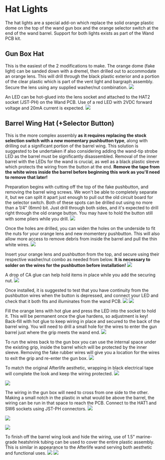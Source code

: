 # Hat Lights

The hat lights are a special add-on which replace the solid orange plastic dome on the top of the wand gun box and the orange selector switch at the end of the wand barrel. Support for both lights exists as part of the Wand PCB kit.

## Gun Box Hat

This is the easiest of the 2 modifications to make. The orange dome (fake light) can be sanded down with a dremel, then drilled out to accommodate an orange lens. This will drill through the black plastic exterior and a portion of the clear plastic which is part of the vent light and bargraph assembly. Secure the lens using any supplied washer/nut combination.
![](images/Hat_Gun1.jpg)

An LED can be hot-glued into the lens socket and attached to the HAT2 socket (JST-PH) on the Wand PCB. Use of a red LED with 2VDC forward voltage and 20mA current is expected.
![](images/Hat_Gun2.jpg)

## Barrel Wing Hat (+Selector Button)

This is the more complex assembly **as it requires replacing the stock selection switch with a new momentary pushbutton type**, along with drilling out a significant portion of the barrel wing. This solution is suggested to be undertaken if also considering adding the wand-tip strobe LED as the barrel must be significantly disassembled. Removal of the inner barrel with the LEDs for the wand is crucial, as well as a black plastic sleeve which protects the wiring from the button at the end. **Remove the tape from the white wires inside the barrel before beginning this work as you'll need to remove that later!**

Preparation begins with cutting off the top of the fake pushbutton, and removing the barrel wing screws. We won't be able to completely separate it, but we can split it apart just enough to pull out the old circuit board for the selector switch. Both of these spots can be drilled out using no more than a 1/4" (6mm) bit. Just drill through both sides, and it's expected to drill right through the old orange button. You may have to hold the button still with some pliers while you drill.
![](images/Hat_Barrel_Top1.jpg)

Once the holes are drilled, you can widen the holes on the underside to fit the nuts for your orange lens and new momentery pushbutton. This will also allow more access to remove debris from inside the barrel and pull the thin white wires.
![](images/Hat_Barrel_Under1.jpg)

Insert your orange lens and pushbutton from the top, and secure using their respective washer/nut combo as needed from below. **It is necessary to solder on the wires for the pushbutton before installation!**
![](images/Hat_Barrel_Top2.jpg)

A drop of CA glue can help hold items in place while you add the securing nut.
![](images/Hat_Barrel_Under2.jpg)

Once installed, it is suggested to test that you have continuity from the pushbutton wires when the button is depressed, and connect your LED and check that it both fits and illuminates from the wand PCB.
![](images/Hat_Barrel_Top3.jpg)
![](images/Hat_Barrel_Under3.jpg)

Fill the orange lens with hot glue and press the LED into the socket to hold it. This will be permanent once the glue hardens, so adjustment is key! Back-fill with hot glue to keep wiring in place and secured to the back of the barrel wing. You will need to drill a small hole for the wires to enter the gun barrel just where the grip meets the wand end.
![](images/Hat_Barrel_Under4.jpg)

To run the wires back to the gun box you can use the internal space under the existing grip, inside the barrel which will be protected by the inner sleeve. Removing the fake rubber wires will give you a location for the wires to exit the grip and re-enter the gun box.
![](images/Hat_Grip_Exit.jpg)

To match the original Afterlife aesthetic, wrapping in black electrical tape will complete the look and keep the wiring protected.
![](images/Hat_Grip_Wrap1.jpg)

![](images/Hat_Grip_Wrap2.jpg)

The wiring in the gun box will need to cross from one side to the other. Making a small notch in the plastic in what would be above the barrel, the wiring can be run in that space to reach the PCB. Connect to the HAT1 and SW6 sockets using JST-PH connectors.
![](images/Hat_Wiring1.jpg)

![](images/Hat_Wiring2.jpg)

![](images/Hat_Wiring3.jpg)

To finish off the barrel wing look and hide the wiring, use of 1.5" marine-grade heatshrink tubing can be used to cover the entire plastic assembly. This is similar in appearance to the Afterlife wand serving both aesthetic and functional uses.
![](images/Hat_Barrel_Top4.jpg)
![](images/Hat_Barrel_Under5.jpg)